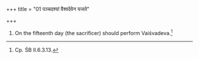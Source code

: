 +++
title = "01 पञ्चदश्यां वैश्वदेवेन यजते"

+++
1. On the fifteenth day (the sacrificer) should perform Vaiśvadeva.[^1]  


[^1]: Cp. ŚB II.6.3.13.
